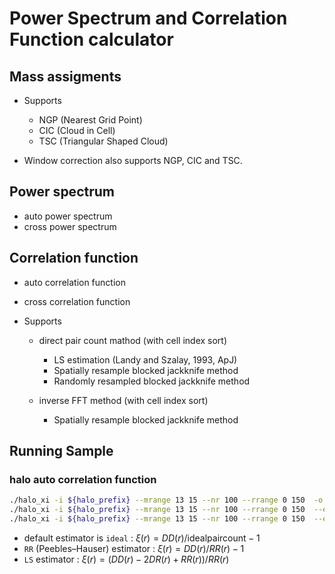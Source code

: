 # Power Spectrum and Correlation Function calculator

## Mass assigments

- Supports
  - NGP (Nearest Grid Point)
  - CIC (Cloud in Cell)
  - TSC (Triangular Shaped Cloud)

- Window correction also supports NGP, CIC and TSC.

## Power spectrum

- auto power spectrum
- cross power spectrum

## Correlation function

- auto correlation function
- cross correlation function

- Supports
  - direct pair count mathod (with cell index sort)
    - LS estimation (Landy and Szalay, 1993, ApJ)
    - Spatially resample blocked jackknife method
    - Randomly resampled blocked jackknife method

  - inverse FFT method (with cell index sort)
    - Spatially resample blocked jackknife method

## Running Sample

### halo auto correlation function

```sh
./halo_xi -i ${halo_prefix} --mrange 13 15 --nr 100 --rrange 0 150  -o output.dat
./halo_xi -i ${halo_prefix} --mrange 13 15 --nr 100 --rrange 0 150  --est RR --nrand_factor 2 -o output.dat
./halo_xi -i ${halo_prefix} --mrange 13 15 --nr 100 --rrange 0 150  --est LS --nrand_factor 2 -o output.dat
```

- default estimator is `ideal` : $\xi(r)=DD(r)/\mathrm{ideal pair count} - 1$
- `RR` (Peebles–Hauser) estimator : $\xi(r)=DD(r)/RR(r) - 1$
- `LS` estimator : $\xi(r)=(DD(r) -2DR(r) + RR(r))/RR(r)$
